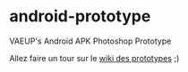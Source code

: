 # android-prototype
VAEUP's Android APK Photoshop Prototype

Allez faire un tour sur le <a href="https://github.com/VAEUP/android-prototype/wiki">wiki des prototypes</a> ;)

